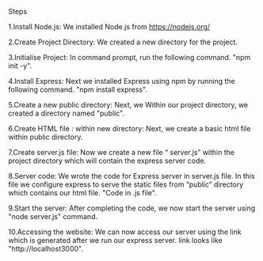 Steps

1.Install Node.js: We installed Node.js from https://nodejs.org/

2.Create Project Directory:  We created a new directory for the project.

3.Initialise Project: In command prompt, run the following command. "npm init -y".

4.Install Express: Next we installed Express using npm by running the following command. "npm install express".

5.Create a new public directory: Next, we Within our project directory, we created a directory named "public".

6.Create HTML file : within new directory: Next, we create a basic html file within public directory.

7.Create server.js file: Now we create a new file “ server.js” within the project directory which will contain the express server code.

8.Server code: We wrote the code for Express server in server.js file. In this file we configure express to serve the static files from “public” directory which contains our html file. "Code in .js file".

9.Start the server: After completing the code, we now start the server using "node server.js" command.

10.Accessing the website: We can now access our server using the link which is generated after we run our express server. link looks like "http://localhost3000".
